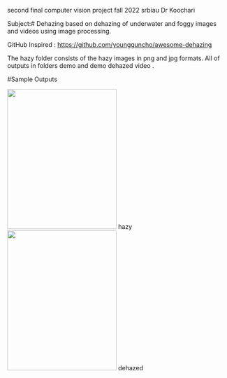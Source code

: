 
second final computer vision project fall 2022 srbiau Dr Koochari 

Subject:# Dehazing   based on dehazing of underwater and foggy images and videos using image processing.

GitHub Inspired : https://github.com/youngguncho/awesome-dehazing

The hazy folder consists of the hazy images in png and jpg formats.
All of outputs in folders demo and demo dehazed video .

#Sample Outputs

<img  src="hazy/2a.jpg" width="250" height="320"> hazy
<img  src="hazy/Dehazed/2a_dehazed.jpg" width="250" height="320"> dehazed 



